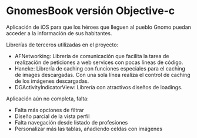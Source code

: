 # GnomesBook versión Objective-c

Aplicación de iOS para que los héroes que lleguen al pueblo Gnomo puedan acceder a la información de sus habitantes.

Librerías de terceros utilizadas en el proyecto:

-	AFNetworking: Librería de comunicación que facilita la tarea de realización de peticiones a web services con pocas líneas de código.
-	Haneke: Librería de caching con funciones especiales para el caching de images descargadas. Con una sola línea realiza el control de caching de los imágenes descargadas.
-	DGActivityIndicatorView: Librería con atractivos diseños de loadings.

Aplicación aún no completa, falta:
- Falta más opciones de filtrar
- Diseño parcial de la vista perfil
- Falta navegación desde listado de profesiones
- Personalizar más las tablas, añadiendo celdas con imágenes
